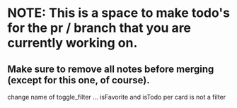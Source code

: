 # NOTE: This is a space to make todo's for the pr / branch that you are currently working on. 
Make sure to remove all notes before merging (except for this one, of course).
----------------------------------------------------------------------------------------------------
change name of toggle_filter ... isFavorite and isTodo per card is not a filter
